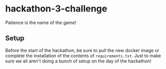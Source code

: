 # hackathon-3-challenge
Patience is the name of the game!

## Setup

Before the start of the hackathon, be sure to pull the new docker image or complete the installation
of the contents of `requirements.txt`. Just to make sure we all aren't doing a bunch of setup
on the day of the hackathon!
